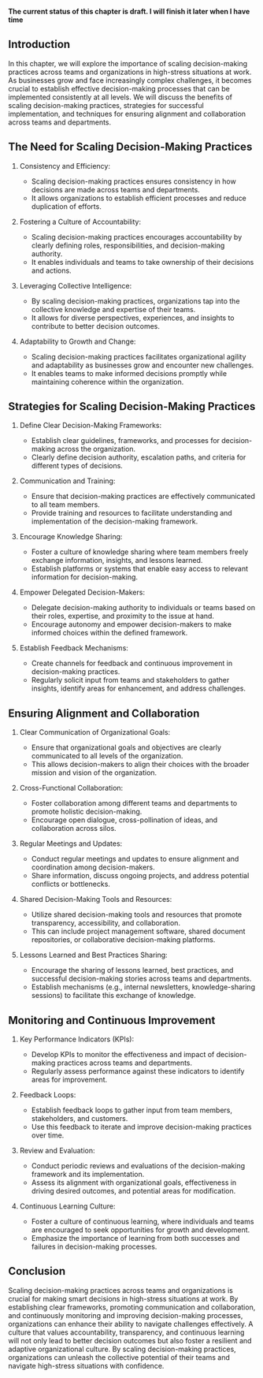 **The current status of this chapter is draft. I will finish it later when I have time**

Introduction
------------

In this chapter, we will explore the importance of scaling decision-making practices across teams and organizations in high-stress situations at work. As businesses grow and face increasingly complex challenges, it becomes crucial to establish effective decision-making processes that can be implemented consistently at all levels. We will discuss the benefits of scaling decision-making practices, strategies for successful implementation, and techniques for ensuring alignment and collaboration across teams and departments.

The Need for Scaling Decision-Making Practices
----------------------------------------------

1. Consistency and Efficiency:

   * Scaling decision-making practices ensures consistency in how decisions are made across teams and departments.
   * It allows organizations to establish efficient processes and reduce duplication of efforts.
2. Fostering a Culture of Accountability:

   * Scaling decision-making practices encourages accountability by clearly defining roles, responsibilities, and decision-making authority.
   * It enables individuals and teams to take ownership of their decisions and actions.
3. Leveraging Collective Intelligence:

   * By scaling decision-making practices, organizations tap into the collective knowledge and expertise of their teams.
   * It allows for diverse perspectives, experiences, and insights to contribute to better decision outcomes.
4. Adaptability to Growth and Change:

   * Scaling decision-making practices facilitates organizational agility and adaptability as businesses grow and encounter new challenges.
   * It enables teams to make informed decisions promptly while maintaining coherence within the organization.

Strategies for Scaling Decision-Making Practices
------------------------------------------------

1. Define Clear Decision-Making Frameworks:

   * Establish clear guidelines, frameworks, and processes for decision-making across the organization.
   * Clearly define decision authority, escalation paths, and criteria for different types of decisions.
2. Communication and Training:

   * Ensure that decision-making practices are effectively communicated to all team members.
   * Provide training and resources to facilitate understanding and implementation of the decision-making framework.
3. Encourage Knowledge Sharing:

   * Foster a culture of knowledge sharing where team members freely exchange information, insights, and lessons learned.
   * Establish platforms or systems that enable easy access to relevant information for decision-making.
4. Empower Delegated Decision-Makers:

   * Delegate decision-making authority to individuals or teams based on their roles, expertise, and proximity to the issue at hand.
   * Encourage autonomy and empower decision-makers to make informed choices within the defined framework.
5. Establish Feedback Mechanisms:

   * Create channels for feedback and continuous improvement in decision-making practices.
   * Regularly solicit input from teams and stakeholders to gather insights, identify areas for enhancement, and address challenges.

Ensuring Alignment and Collaboration
------------------------------------

1. Clear Communication of Organizational Goals:

   * Ensure that organizational goals and objectives are clearly communicated to all levels of the organization.
   * This allows decision-makers to align their choices with the broader mission and vision of the organization.
2. Cross-Functional Collaboration:

   * Foster collaboration among different teams and departments to promote holistic decision-making.
   * Encourage open dialogue, cross-pollination of ideas, and collaboration across silos.
3. Regular Meetings and Updates:

   * Conduct regular meetings and updates to ensure alignment and coordination among decision-makers.
   * Share information, discuss ongoing projects, and address potential conflicts or bottlenecks.
4. Shared Decision-Making Tools and Resources:

   * Utilize shared decision-making tools and resources that promote transparency, accessibility, and collaboration.
   * This can include project management software, shared document repositories, or collaborative decision-making platforms.
5. Lessons Learned and Best Practices Sharing:

   * Encourage the sharing of lessons learned, best practices, and successful decision-making stories across teams and departments.
   * Establish mechanisms (e.g., internal newsletters, knowledge-sharing sessions) to facilitate this exchange of knowledge.

Monitoring and Continuous Improvement
-------------------------------------

1. Key Performance Indicators (KPIs):

   * Develop KPIs to monitor the effectiveness and impact of decision-making practices across teams and departments.
   * Regularly assess performance against these indicators to identify areas for improvement.
2. Feedback Loops:

   * Establish feedback loops to gather input from team members, stakeholders, and customers.
   * Use this feedback to iterate and improve decision-making practices over time.
3. Review and Evaluation:

   * Conduct periodic reviews and evaluations of the decision-making framework and its implementation.
   * Assess its alignment with organizational goals, effectiveness in driving desired outcomes, and potential areas for modification.
4. Continuous Learning Culture:

   * Foster a culture of continuous learning, where individuals and teams are encouraged to seek opportunities for growth and development.
   * Emphasize the importance of learning from both successes and failures in decision-making processes.

Conclusion
----------

Scaling decision-making practices across teams and organizations is crucial for making smart decisions in high-stress situations at work. By establishing clear frameworks, promoting communication and collaboration, and continuously monitoring and improving decision-making processes, organizations can enhance their ability to navigate challenges effectively. A culture that values accountability, transparency, and continuous learning will not only lead to better decision outcomes but also foster a resilient and adaptive organizational culture. By scaling decision-making practices, organizations can unleash the collective potential of their teams and navigate high-stress situations with confidence.
